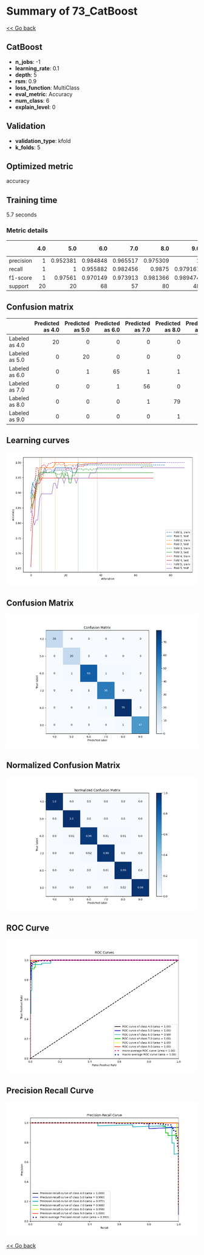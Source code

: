 # Summary of 73_CatBoost

[<< Go back](../README.md)


## CatBoost
- **n_jobs**: -1
- **learning_rate**: 0.1
- **depth**: 5
- **rsm**: 0.9
- **loss_function**: MultiClass
- **eval_metric**: Accuracy
- **num_class**: 6
- **explain_level**: 0

## Validation
 - **validation_type**: kfold
 - **k_folds**: 5

## Optimized metric
accuracy

## Training time

5.7 seconds

### Metric details
|           |   4.0 |       5.0 |       6.0 |       7.0 |       8.0 |       9.0 |   accuracy |   macro avg |   weighted avg |   logloss |
|:----------|------:|----------:|----------:|----------:|----------:|----------:|-----------:|------------:|---------------:|----------:|
| precision |     1 |  0.952381 |  0.984848 |  0.965517 |  0.975309 |  1        |   0.979522 |    0.979676 |       0.979783 |  0.651291 |
| recall    |     1 |  1        |  0.955882 |  0.982456 |  0.9875   |  0.979167 |   0.979522 |    0.984168 |       0.979522 |  0.651291 |
| f1-score  |     1 |  0.97561  |  0.970149 |  0.973913 |  0.981366 |  0.989474 |   0.979522 |    0.981752 |       0.97952  |  0.651291 |
| support   |    20 | 20        | 68        | 57        | 80        | 48        |   0.979522 |  293        |     293        |  0.651291 |


## Confusion matrix
|                |   Predicted as 4.0 |   Predicted as 5.0 |   Predicted as 6.0 |   Predicted as 7.0 |   Predicted as 8.0 |   Predicted as 9.0 |
|:---------------|-------------------:|-------------------:|-------------------:|-------------------:|-------------------:|-------------------:|
| Labeled as 4.0 |                 20 |                  0 |                  0 |                  0 |                  0 |                  0 |
| Labeled as 5.0 |                  0 |                 20 |                  0 |                  0 |                  0 |                  0 |
| Labeled as 6.0 |                  0 |                  1 |                 65 |                  1 |                  1 |                  0 |
| Labeled as 7.0 |                  0 |                  0 |                  1 |                 56 |                  0 |                  0 |
| Labeled as 8.0 |                  0 |                  0 |                  0 |                  1 |                 79 |                  0 |
| Labeled as 9.0 |                  0 |                  0 |                  0 |                  0 |                  1 |                 47 |

## Learning curves
![Learning curves](learning_curves.png)
## Confusion Matrix

![Confusion Matrix](confusion_matrix.png)


## Normalized Confusion Matrix

![Normalized Confusion Matrix](confusion_matrix_normalized.png)


## ROC Curve

![ROC Curve](roc_curve.png)


## Precision Recall Curve

![Precision Recall Curve](precision_recall_curve.png)



[<< Go back](../README.md)
